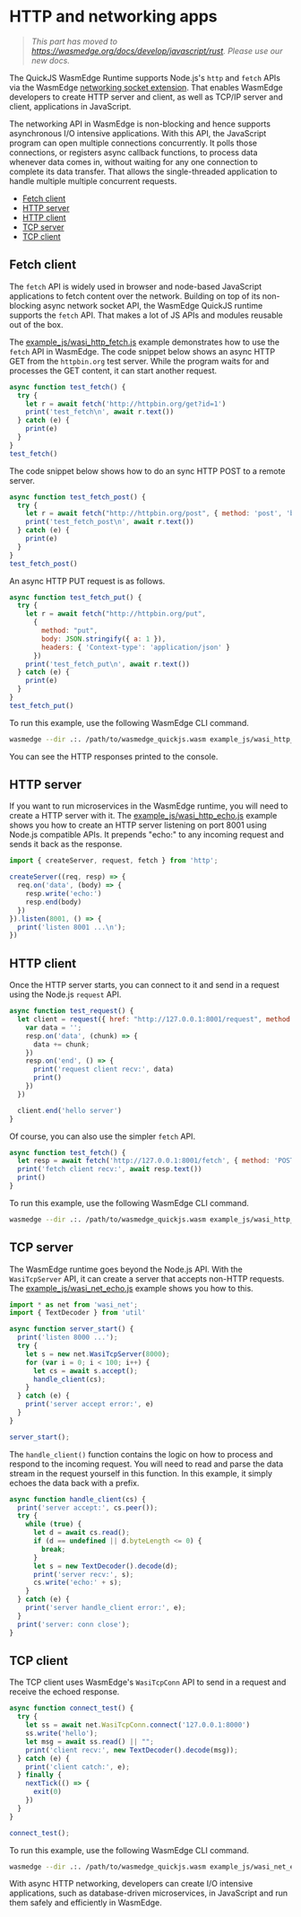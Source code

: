 # HTTP and networking apps

> *This part has moved to <https://wasmedge.org/docs/develop/javascript/rust>. Please use our new docs.*

The QuickJS WasmEdge Runtime supports Node.js's `http` and `fetch` APIs via the WasmEdge [networking socket extension](https://github.com/second-state/wasmedge_wasi_socket). That enables WasmEdge developers to create HTTP server and client, as well as TCP/IP server and client, applications in JavaScript.

The networking API in WasmEdge is non-blocking and hence supports asynchronous I/O intensive applications. With this API, the JavaScript program can open multiple connections concurrently. It polls those connections, or registers async callback functions, to process data whenever data comes in, without waiting for any one connection to complete its data transfer. That allows the single-threaded application to handle multiple multiple concurrent requests.

* [Fetch client](#fetch-client)
* [HTTP server](#http-server)
* [HTTP client](#http-client)
* [TCP server](#tcp-server)
* [TCP client](#tcp-client)

## Fetch client

The `fetch` API is widely used in browser and node-based JavaScript applications to fetch content over the network. Building on top of its non-blocking async network socket API, the WasmEdge QuickJS runtime supports the `fetch` API. That makes a lot of JS APIs and modules reusable out of the box.

The [example_js/wasi_http_fetch.js](https://github.com/second-state/wasmedge-quickjs/blob/main/example_js/wasi_http_fetch.js) example demonstrates how to use the `fetch` API in WasmEdge. The code snippet below shows an async HTTP GET from the `httpbin.org` test server. While the program waits for and processes the GET content, it can start another request.

```javascript
async function test_fetch() {
  try {
    let r = await fetch('http://httpbin.org/get?id=1')
    print('test_fetch\n', await r.text())
  } catch (e) {
    print(e)
  }
}
test_fetch()
```

The code snippet below shows how to do an sync HTTP POST to a remote server.

```javascript
async function test_fetch_post() {
  try {
    let r = await fetch("http://httpbin.org/post", { method: 'post', 'body': 'post_body' })
    print('test_fetch_post\n', await r.text())
  } catch (e) {
    print(e)
  }
}
test_fetch_post()
```

An async HTTP PUT request is as follows.

```javascript
async function test_fetch_put() {
  try {
    let r = await fetch("http://httpbin.org/put",
      {
        method: "put",
        body: JSON.stringify({ a: 1 }),
        headers: { 'Context-type': 'application/json' }
      })
    print('test_fetch_put\n', await r.text())
  } catch (e) {
    print(e)
  }
}
test_fetch_put()
```

To run this example, use the following WasmEdge CLI command.

```bash
wasmedge --dir .:. /path/to/wasmedge_quickjs.wasm example_js/wasi_http_fetch.js
```

You can see the HTTP responses printed to the console.

## HTTP server

If you want to run microservices in the WasmEdge runtime, you will need to create a HTTP server with it. The [example_js/wasi_http_echo.js](https://github.com/second-state/wasmedge-quickjs/blob/main/example_js/wasi_http_echo.js) example shows you how to create an HTTP server listening on port 8001 using Node.js compatible APIs. It prepends "echo:" to any incoming request and sends it back as the response.

```javascript
import { createServer, request, fetch } from 'http';

createServer((req, resp) => {
  req.on('data', (body) => {
    resp.write('echo:')
    resp.end(body)
  })
}).listen(8001, () => {
  print('listen 8001 ...\n');
})
```

## HTTP client

Once the HTTP server starts, you can connect to it and send in a request using the Node.js `request` API.

```javascript
async function test_request() {
  let client = request({ href: "http://127.0.0.1:8001/request", method: 'POST' }, (resp) => {
    var data = '';
    resp.on('data', (chunk) => {
      data += chunk;
    })
    resp.on('end', () => {
      print('request client recv:', data)
      print()
    })
  })

  client.end('hello server')
}
```

Of course, you can also use the simpler `fetch` API.

```javascript
async function test_fetch() {
  let resp = await fetch('http://127.0.0.1:8001/fetch', { method: 'POST', body: 'hello server' })
  print('fetch client recv:', await resp.text())
  print()
}
```

To run this example, use the following WasmEdge CLI command.

```bash
wasmedge --dir .:. /path/to/wasmedge_quickjs.wasm example_js/wasi_http_echo.js
```

## TCP server

The WasmEdge runtime goes beyond the Node.js API. With the `WasiTcpServer` API, it can create a server that accepts non-HTTP requests. The [example_js/wasi_net_echo.js](https://github.com/second-state/wasmedge-quickjs/blob/main/example_js/wasi_net_echo.js) example shows you how to this.

```javascript
import * as net from 'wasi_net';
import { TextDecoder } from 'util'

async function server_start() {
  print('listen 8000 ...');
  try {
    let s = new net.WasiTcpServer(8000);
    for (var i = 0; i < 100; i++) {
      let cs = await s.accept();
      handle_client(cs);
    }
  } catch (e) {
    print('server accept error:', e)
  }
}

server_start();
```

The `handle_client()` function contains the logic on how to process and respond to the incoming request. You will need to read and parse the data stream in the request yourself in this function. In this example, it simply echoes the data back with a prefix.

```javascript
async function handle_client(cs) {
  print('server accept:', cs.peer());
  try {
    while (true) {
      let d = await cs.read();
      if (d == undefined || d.byteLength <= 0) {
        break;
      }
      let s = new TextDecoder().decode(d);
      print('server recv:', s);
      cs.write('echo:' + s);
    }
  } catch (e) {
    print('server handle_client error:', e);
  }
  print('server: conn close');
}
```

## TCP client

The TCP client uses WasmEdge's `WasiTcpConn` API to send in a request and receive the echoed response.

```javascript
async function connect_test() {
  try {
    let ss = await net.WasiTcpConn.connect('127.0.0.1:8000')
    ss.write('hello');
    let msg = await ss.read() || "";
    print('client recv:', new TextDecoder().decode(msg));
  } catch (e) {
    print('client catch:', e);
  } finally {
    nextTick(() => {
      exit(0)
    })
  }
}

connect_test();
```

To run this example, use the following WasmEdge CLI command.

```bash
wasmedge --dir .:. /path/to/wasmedge_quickjs.wasm example_js/wasi_net_echo.js
```

With async HTTP networking, developers can create I/O intensive applications, such as database-driven microservices, in JavaScript and run them safely and efficiently in WasmEdge.
